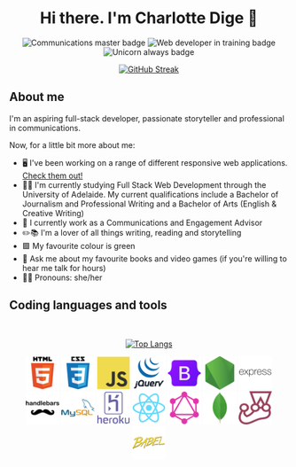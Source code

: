 # <h1 align="center">Hi there. I'm Charlotte Dige 🦄</h1>

<div align="center">
<img alt="Communications master badge" src="https://img.shields.io/badge/Communications-master-brightgreen"></img>
<img alt="Web developer in training badge" src="https://img.shields.io/badge/Web%20developer-adept-blue"></img>
<img alt="Unicorn always badge" src="https://img.shields.io/badge/Unicorn-always-ff69b4"></img>

<br>

[![GitHub Streak](http://github-readme-streak-stats.herokuapp.com?user=CharDige&theme=soft-green&date_format=j%20M%5B%20Y%5D)](https://git.io/streak-stats)
</div>

## About me

I'm an aspiring full-stack developer, passionate storyteller and professional in communications.

Now, for a little bit more about me:

- 🖥️ I've been working on a range of different responsive web applications. [Check them out!](https://github.com/CharDige?tab=repositories)
- 👩‍🎓 I'm currently studying Full Stack Web Development through the University of Adelaide. My current qualifications include a Bachelor of Journalism and Professional Writing and a Bachelor of Arts (English & Creative Writing)
- 💼 I currently work as a Communications and Engagement Advisor
- ✏️📚 I'm a lover of all things writing, reading and storytelling
- 🟩 My favourite colour is green
- 💬 Ask me about my favourite books and video games (if you're willing to hear me talk for hours)
- 👩‍🦰 Pronouns: she/her

## Coding languages and tools
<div align="center">

<br>

[![Top Langs](https://github-readme-stats.vercel.app/api/top-langs/?username=CharDige&layout=compact&theme=gotham)](https://github.com/anuraghazra/github-readme-stats)

<img src="https://github.com/devicons/devicon/blob/master/icons/html5/html5-original-wordmark.svg" title="HTML5" alt="HTM5L" width="60" height="60"></img>
<img src="https://github.com/devicons/devicon/blob/master/icons/css3/css3-original-wordmark.svg" title="CSS3" alt="CSS3" width="60" height="60"></img>
<img src="https://github.com/devicons/devicon/blob/master/icons/javascript/javascript-original.svg" title="JavaScript" alt="JavaScript" width="60" height="60"></img>
<img src="https://github.com/devicons/devicon/blob/master/icons/jquery/jquery-original-wordmark.svg" title="jQuery" alt="jQuery" width="60" height="60"></img>
<img src="https://github.com/devicons/devicon/blob/master/icons/bootstrap/bootstrap-original.svg" title="Bootstrap" alt="Bootstrap" width="60" height="60"></img>
<img src="https://github.com/devicons/devicon/blob/master/icons/nodejs/nodejs-original.svg" title="NodeJS" alt="NodeJS" width="60" height="60"></img>
<img src="https://github.com/devicons/devicon/blob/master/icons/express/express-original-wordmark.svg" title="ExpressJS" alt="ExpressJS" width="60" height="60"></img>
<img src="https://github.com/devicons/devicon/blob/master/icons/handlebars/handlebars-original-wordmark.svg" title="Handlebars" alt="Handlebars" width="60" height="60"></img>
<img src="https://github.com/devicons/devicon/blob/master/icons/mysql/mysql-original-wordmark.svg" title="MySQL" alt="MySQL" width="60" height="60"></img>
<img src="https://github.com/devicons/devicon/blob/master/icons/heroku/heroku-original-wordmark.svg" title="Heroku" alt="Heroku" width="60" height="60"></img>
<img src="https://github.com/devicons/devicon/blob/master/icons/react/react-original.svg" title="React" alt="React" width="60" height="60"></img>
<img src="https://github.com/devicons/devicon/blob/master/icons/graphql/graphql-plain.svg" title="GraphQL" alt="GraphQL" width="60" height="60"></img>
<img src="https://github.com/devicons/devicon/blob/master/icons/mongodb/mongodb-original.svg" title="MongoDB" alt="MongoDB" width="60" height="60"></img>
<img src="https://github.com/devicons/devicon/blob/master/icons/jest/jest-plain.svg" title="Jest" alt="Jest" width="60" height="60"></img>
<img src="https://github.com/devicons/devicon/blob/master/icons/babel/babel-original.svg" title="Babel" alt="Babel" width="60" height="60"></img>

</div>
